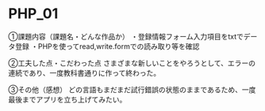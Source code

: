 # PHP_01

①課題内容（課題名・どんな作品か）
・登録情報フォーム入力項目をtxtでデータ登録
・PHPを使ってread,write.formでの読み取り等を確認

②工夫した点・こだわった点
さまざまな新しいことをやろうとして、エラーの連続であり、一度教科書通りに作って終わった。

③その他（感想）
どの言語もまだまだ試行錯誤の状態のままであるため、一度最後までアプリを立ち上げてみたい。
